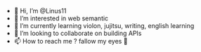 - 👋 Hi, I’m @Linus11
- 👀 I’m interested in web semantic 
- 🌱 I’m currently learning violon, jujitsu, writing, english learning
- 💞️ I’m looking to collaborate on building APIs
- 📫 How to reach me ? fallow my eyes 👀

<!---
Linus11/Linus11 is a ✨ special ✨ repository because its `README.md` (this file) appears on your GitHub profile.
You can click the Preview link to take a look at your changes.
--->
